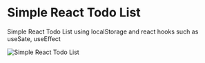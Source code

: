 # Simple React Todo List

Simple React Todo List using localStorage and react hooks such as useSate, useEffect

![Simple React Todo List](https://github.com/[rahul-3-real]/[react-todo-list]/blob/[master]/extras/layout.jpg?raw=true)
